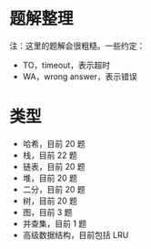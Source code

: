 # 题解整理

注：这里的题解会很粗糙。一些约定：
- TO，timeout，表示超时
- WA，wrong answer，表示错误

# 类型

- 哈希，目前 20 题
- 栈，目前 22 题
- 链表，目前 20 题
- 堆，目前 20 题
- 二分，目前 20 题
- 树，目前 20 题
- 图，目前 3 题
- 并查集，目前 1 题
- 高级数据结构，目前包括 LRU
